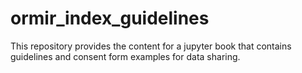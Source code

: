 # ormir_index_guidelines

This repository provides the content for a jupyter book that contains guidelines and consent form examples for data sharing.
